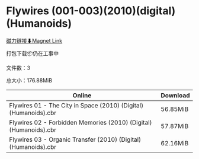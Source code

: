 # Flywires (001-003)(2010)(digital)(Humanoids)

[磁力链接⬇Magnet Link](magnet:?xt=urn:btih:ce5b164af83f27eb9c0d5bfc64430224ba79a69a&dn=Flywires%20%28001-003%29%282010%29%28digital%29%28Humanoids%29)

打包下载📦仍在工事中

文件数：3

总大小：176.88MiB

Online | Download
--- | ---
Flywires 01 - The City in Space (2010) (Digital) (Humanoids).cbr | 56.85MiB
Flywires 02 - Forbidden Memories (2010) (Digital) (Humanoids).cbr | 57.87MiB
Flywires 03 - Organic Transfer (2010) (Digital) (Humanoids).cbr | 62.16MiB